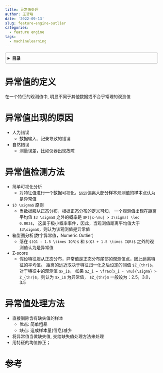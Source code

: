 ```yaml
---
title: 异常值处理
author: 王哲峰
date: '2022-09-13'
slug: feature-engine-outlier
categories:
  - feature engine
tags:
  - machinelearning
---
```


<style>
details {
    border: 1px solid #aaa;
    border-radius: 4px;
    padding: .5em .5em 0;
}
summary {
    font-weight: bold;
    margin: -.5em -.5em 0;
    padding: .5em;
}
details[open] {
    padding: .5em;
}
details[open] summary {
    border-bottom: 1px solid #aaa;
    margin-bottom: .5em;
}
</style>

<details><summary>目录</summary><p>

- [异常值的定义](#异常值的定义)
- [异常值出现的原因](#异常值出现的原因)
- [异常值检测方法](#异常值检测方法)
- [异常值处理方法](#异常值处理方法)
- [参考](#参考)
</p></details><p></p>


# 异常值的定义

在一个特征的观测值中, 明显不同于其他数据或不合乎常理的观测值

# 异常值出现的原因

* 人为错误
    - 数据输入、记录导致的错误
* 自然错误
    - 测量误差，比如仪器出现故障

# 异常值检测方法

* 简单可视化分析
    - 对特征值进行一个数据可视化，远远偏离大部分样本观测值的样本点认为是异常值
* `$3 \sigma$` 原则
    - 当数据服从正态分布，根据正态分布的定义可知，
      一个观测值出现在距离平均值 `$3 \sigma$` 之外的概率是 `$P(|x-\mu| > 3\sigma) \leq 0.003$`，
      这属于极小概率事件，因此，当观测值距离平均值大于 `$3\sigma$`，则认为该观测值是异常值
* 箱型图分析(数字异常值，Numeric Outlier)
    - 落在 `$(Q1 - 1.5 \times IQR)$` 和 `$(Q3 + 1.5 \times IQR)$` 之外的观测值认为是异常值
* Z-score
   - 假设特征服从正态分布，异常值是正态分布尾部的观测值点，因此远离特征的平均值。
     距离的远近取决于特征归一化之后设定的阈值 `$Z_{thr}$`，对于特征中的观测值 `$x_i$`，
     如果 `$Z_i = \frac{x_i - \mu}{\sigma} > Z_{thr}$`，则认为 `$x_i$` 为异常值，
     `$Z_{thr}$` 一般设为：2.5，3.0，3.5

# 异常值处理方法

* 直接删除含有缺失值的样本
   - 优点: 简单粗暴
   - 缺点: 造成样本量(信息)减少
* 将异常值当做缺失值, 交给缺失值处理方法来处理
* 用特征的均值修正；


# 参考
